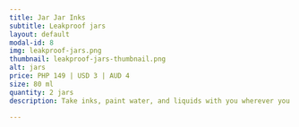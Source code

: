 ```yaml
---
title: Jar Jar Inks
subtitle: Leakproof jars
layout: default
modal-id: 8
img: leakproof-jars.png
thumbnail: leakproof-jars-thumbnail.png
alt: jars
price: PHP 149 | USD 3 | AUD 4
size: 80 ml
quantity: 2 jars
description: Take inks, paint water, and liquids with you wherever you go.

---
```

